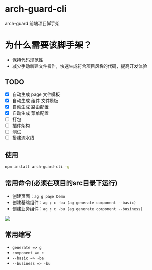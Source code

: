 # arch-guard-cli
arch-guard 前端项目脚手架

# 为什么需要该脚手架？
- 保持代码规范性
- 减少手动新建文件操作，快速生成符合项目风格的代码，提高开发体验

## TODO
 - [x] 自动生成 page 文件模板
 - [x] 自动生成 组件 文件模板
 - [x] 自动生成 路由配置
 - [x] 自动生成 菜单配置
 - [ ] 打包
 - [ ] 插件架构
 - [ ] 测试
 - [ ] 搭建流水线

## 使用
```bash
npm install arch-guard-cli -g
```

## 常用命令(必须在项目的**src**目录下运行)
- 创建页面：`ag g page Demo`
- 创建基础组件：`ag g c -ba (ag generate component --basic)`
- 创建业务组件：`ag g c -bu (ag generate component --business)`

<img src="./assets/创建页面.gif" />

## 常用缩写
- `generate => g`
- `component => c` 
- `--basic => -ba`
- `--business => -bu`
 

